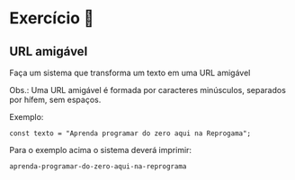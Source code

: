 # Exercício 🏫

## URL amigável

Faça um sistema que transforma um texto em uma URL amigável

Obs.: Uma URL amigável é formada por caracteres minúsculos, separados por hífem, sem espaços.

Exemplo:

```javascript=
const texto = "Aprenda programar do zero aqui na Reprogama";
```

Para o exemplo acima o sistema deverá imprimir:

```
aprenda-programar-do-zero-aqui-na-reprograma
```